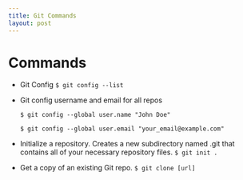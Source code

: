 ```yaml
---
title: Git Commands
layout: post
---
```


# Commands #

+ Git Config `$ git config --list`

+ Git config username and email for all repos

    `$ git config --global user.name "John Doe"`

    `$ git config --global user.email "your_email@example.com"`

+ Initialize a repository. Creates a new subdirectory named .git that contains all of your necessary repository files. `$ git init .`

+ Get a copy of an existing Git repo. `$ git clone [url]`
